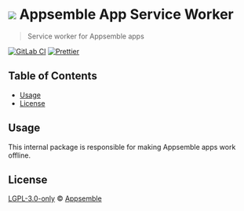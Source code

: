 # ![](https://gitlab.com/appsemble/appsemble/-/raw/0.21.0/config/assets/logo.svg) Appsemble App Service Worker

> Service worker for Appsemble apps

[![GitLab CI](https://gitlab.com/appsemble/appsemble/badges/0.21.0/pipeline.svg)](https://gitlab.com/appsemble/appsemble/-/releases/0.21.0)
[![Prettier](https://img.shields.io/badge/code_style-prettier-ff69b4.svg)](https://prettier.io)

## Table of Contents

- [Usage](#usage)
- [License](#license)

## Usage

This internal package is responsible for making Appsemble apps work offline.

## License

[LGPL-3.0-only](https://gitlab.com/appsemble/appsemble/-/blob/0.21.0/LICENSE.md) ©
[Appsemble](https://appsemble.com)
